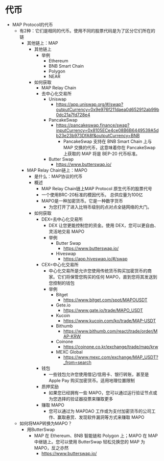 # 代币

* MAP Protocol的代币 
  * 有2种：它们是相同的代币。使用不同的股票代码是为了区分它们所在的链 
    * 其他链上：MAP
      * 其他链上 
        * 举例
          * Ethereum 
          * BNB Smart Chain 
          * Polygon 
          * NEAR 
      * 如何获取 
        * MAP Relay Chain 
        * 去中心化交易所 
          * Uniswap 
            * https://app.uniswap.org/#/swap?outputCurrency=0x9e976f211daea0d652912ab99b0dc21a7fd728e4
          * PancakeSwap 
            * https://pancakeswap.finance/swap?inputCurrency=0x8105ECe4ce08B6B6449539A5db23e23b973DfA8f&outputCurrency=BNB
              * PancakeSwap 支持在 BNB Smart Chain 上与 MAP 交换的代币，这意味着你在 PancakeSwap 上获取的 MAP 将是 BEP-20 代币标准。 
          * Butter Swap 
            * https://www.butterswap.io/
    * MAP Relay Chain链上：MAPO 
      * 是什么：MAP协议的代币
      * 概述 
        * MAP Relay Chain链上MAP Protocol 原生代币的股票代号 
        * 一个使用BRC-20标准的模因代币。 总供应量为100亿 
        * MAPO是一种加密货币。它是一种数字货币 
          * 为您打开了进入比特币级别的点对点全链网络的大门。 
      * 如何获取 
        * DEX=去中心化交易所 
          * DEX 让您更能控制您的资金。使用 DEX，您可以更自由、灵活地交易 MAPO 
          * 举例 
            * Butter Swap 
              * https://www.butterswap.io/
            * Hiveswap 
              * https://app.hiveswap.io/#/swap
        * CEX=中心化交易所 
          * 中心化交易所是允许您使用传统货币购买加密货币的商家。它们将保管您购买的任何 MAPO，直到您将其发送到您控制的钱包 
          * 举例 
            * Bitget 
              * https://www.bitget.com/spot/MAPOUSDT
            * Gete.io 
              * https://www.gate.io/trade/MAPO_USDT
            * Kucoin 
              * https://www.kucoin.com/ko/trade/MAP-USDT
            * Bithumb 
              * https://www.bithumb.com/react/trade/order/MAP-KRW
            * Coinone 
              * https://coinone.co.kr/exchange/trade/map/krw
            * MEXC Global 
              * https://www.mexc.com/exchange/MAP_USDT?_from=search
        * 钱包 
          * 一些钱包允许您使用借记/信用卡、银行转账，甚至是 Apple Pay 购买加密货币。适用地理位置限制 
        * 质押奖励 
          * 如果您已经拥有一些 MAPO，您可以通过运行验证节点或为您选择的验证器投票来赚取更多 
        * 赚取 MAPO 
          * 您可以通过为 MAPDAO 工作或为支付加密货币的公司工作、赢取悬赏、发现软件漏洞等方式来赚取 MAPO
  * 如何将MAP转换为MAPO？ 
    * 用ButterSwap 
      * MAP 在 Ethereum、BNB 智能链和 Polygon 上；MAPO 在 MAP 中继链上。您可以使用 ButterSwap 轻松兑换您的 MAP 为 MAPO，反之亦然 
        * https://www.butterswap.io/
